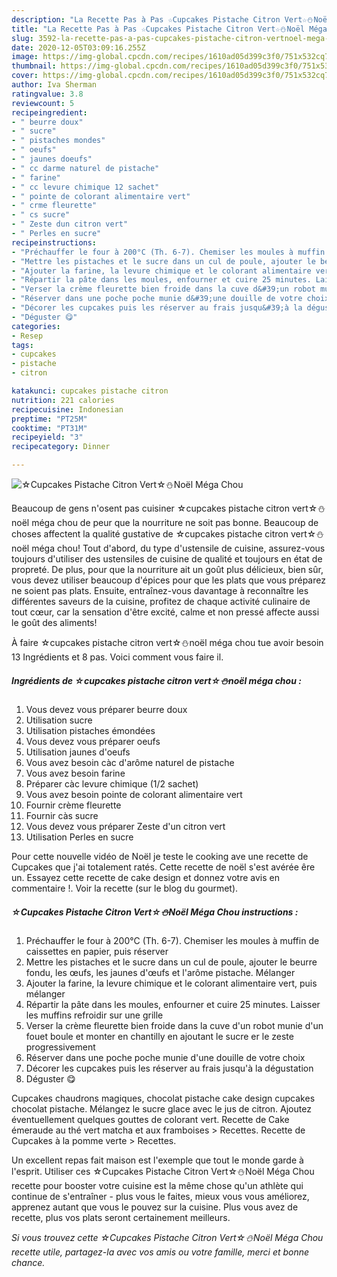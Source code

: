 ```yaml
---
description: "La Recette Pas à Pas ☆Cupcakes Pistache Citron Vert☆⛄Noël Méga Chou"
title: "La Recette Pas à Pas ☆Cupcakes Pistache Citron Vert☆⛄Noël Méga Chou"
slug: 3592-la-recette-pas-a-pas-cupcakes-pistache-citron-vertnoel-mega-chou
date: 2020-12-05T03:09:16.255Z
image: https://img-global.cpcdn.com/recipes/1610ad05d399c3f0/751x532cq70/☆cupcakes-pistache-citron-vert☆⛄noel-mega-chou-photo-principale-de-la-recette.jpg
thumbnail: https://img-global.cpcdn.com/recipes/1610ad05d399c3f0/751x532cq70/☆cupcakes-pistache-citron-vert☆⛄noel-mega-chou-photo-principale-de-la-recette.jpg
cover: https://img-global.cpcdn.com/recipes/1610ad05d399c3f0/751x532cq70/☆cupcakes-pistache-citron-vert☆⛄noel-mega-chou-photo-principale-de-la-recette.jpg
author: Iva Sherman
ratingvalue: 3.8
reviewcount: 5
recipeingredient:
- " beurre doux"
- " sucre"
- " pistaches mondes"
- " oeufs"
- " jaunes doeufs"
- " cc darme naturel de pistache"
- " farine"
- " cc levure chimique 12 sachet"
- " pointe de colorant alimentaire vert"
- " crme fleurette"
- " cs sucre"
- " Zeste dun citron vert"
- " Perles en sucre"
recipeinstructions:
- "Préchauffer le four à 200°C (Th. 6-7). Chemiser les moules à muffin de caissettes en papier, puis réserver"
- "Mettre les pistaches et le sucre dans un cul de poule, ajouter le beurre fondu, les œufs, les jaunes d&#39;œufs et l&#39;arôme pistache. Mélanger"
- "Ajouter la farine, la levure chimique et le colorant alimentaire vert, puis mélanger"
- "Répartir la pâte dans les moules, enfourner et cuire 25 minutes. Laisser les muffins refroidir sur une grille"
- "Verser la crème fleurette bien froide dans la cuve d&#39;un robot munie d&#39;un fouet boule et monter en chantilly en ajoutant le sucre er le zeste progressivement"
- "Réserver dans une poche poche munie d&#39;une douille de votre choix"
- "Décorer les cupcakes puis les réserver au frais jusqu&#39;à la dégustation"
- "Déguster 😋"
categories:
- Resep
tags:
- cupcakes
- pistache
- citron

katakunci: cupcakes pistache citron 
nutrition: 221 calories
recipecuisine: Indonesian
preptime: "PT25M"
cooktime: "PT31M"
recipeyield: "3"
recipecategory: Dinner

---
```



![☆Cupcakes Pistache Citron Vert☆⛄Noël Méga Chou](https://img-global.cpcdn.com/recipes/1610ad05d399c3f0/751x532cq70/☆cupcakes-pistache-citron-vert☆⛄noel-mega-chou-photo-principale-de-la-recette.jpg)

Beaucoup de gens n'osent pas cuisiner ☆cupcakes pistache citron vert☆⛄noël méga chou de peur que la nourriture ne soit pas bonne. Beaucoup de choses affectent la qualité gustative de ☆cupcakes pistache citron vert☆⛄noël méga chou! Tout d'abord, du type d'ustensile de cuisine, assurez-vous toujours d'utiliser des ustensiles de cuisine de qualité et toujours en état de propreté. De plus, pour que la nourriture ait un goût plus délicieux, bien sûr, vous devez utiliser beaucoup d'épices pour que les plats que vous préparez ne soient pas plats. Ensuite, entraînez-vous davantage à reconnaître les différentes saveurs de la cuisine, profitez de chaque activité culinaire de tout cœur, car la sensation d'être excité, calme et non pressé affecte aussi le goût des aliments!

<!--inarticleads1-->

À faire ☆cupcakes pistache citron vert☆⛄noël méga chou tue avoir besoin 13 Ingrédients et 8 pas. Voici comment vous faire il.

##### Ingrédients de ☆cupcakes pistache citron vert☆⛄noël méga chou :

1. Vous devez vous préparer  beurre doux
1. Utilisation  sucre
1. Utilisation  pistaches émondées
1. Vous devez vous préparer  oeufs
1. Utilisation  jaunes d&#39;oeufs
1. Vous avez besoin  càc d&#39;arôme naturel de pistache
1. Vous avez besoin  farine
1. Préparer  càc levure chimique (1/2 sachet)
1. Vous avez besoin  pointe de colorant alimentaire vert
1. Fournir  crème fleurette
1. Fournir  càs sucre
1. Vous devez vous préparer  Zeste d&#39;un citron vert
1. Utilisation  Perles en sucre


Pour cette nouvelle vidéo de Noël je teste le cooking ave une recette de Cupcakes que j&#39;ai totalement ratés. Cette recette de noël s&#39;est avérée êre un. Essayez cette recette de cake design et donnez votre avis en commentaire !. Voir la recette (sur le blog du gourmet). 

<!--inarticleads2-->

##### ☆Cupcakes Pistache Citron Vert☆⛄Noël Méga Chou instructions :

1. Préchauffer le four à 200°C (Th. 6-7). Chemiser les moules à muffin de caissettes en papier, puis réserver
1. Mettre les pistaches et le sucre dans un cul de poule, ajouter le beurre fondu, les œufs, les jaunes d&#39;œufs et l&#39;arôme pistache. Mélanger
1. Ajouter la farine, la levure chimique et le colorant alimentaire vert, puis mélanger
1. Répartir la pâte dans les moules, enfourner et cuire 25 minutes. Laisser les muffins refroidir sur une grille
1. Verser la crème fleurette bien froide dans la cuve d&#39;un robot munie d&#39;un fouet boule et monter en chantilly en ajoutant le sucre er le zeste progressivement
1. Réserver dans une poche poche munie d&#39;une douille de votre choix
1. Décorer les cupcakes puis les réserver au frais jusqu&#39;à la dégustation
1. Déguster 😋


Cupcakes chaudrons magiques, chocolat pistache cake design cupcakes chocolat pistache. Mélangez le sucre glace avec le jus de citron. Ajoutez éventuellement quelques gouttes de colorant vert. Recette de Cake émeraude au thé vert matcha et aux framboises &gt; Recettes. Recette de Cupcakes à la pomme verte &gt; Recettes. 

<!--inarticleads1-->

<p>
Un excellent repas fait maison est l'exemple que tout le monde garde à l'esprit. Utiliser ces ☆Cupcakes Pistache Citron Vert☆⛄Noël Méga Chou recette pour booster votre cuisine est la même chose qu'un athlète qui continue de s'entraîner - plus vous le faites, mieux vous vous améliorez, apprenez autant que vous le pouvez sur la cuisine. Plus vous avez de recette, plus vos plats seront certainement meilleurs.
</p>

<p>
<i>Si vous trouvez cette ☆Cupcakes Pistache Citron Vert☆⛄Noël Méga Chou recette utile, partagez-la avec vos amis ou votre famille, merci et bonne chance.</i>
</p>
